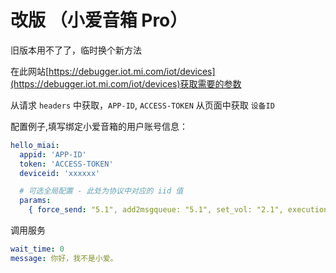 # 改版 （小爱音箱 Pro）

旧版本用不了了，临时换个新方法

在此网站[https://debugger.iot.mi.com/iot/devices](https://debugger.iot.mi.com/iot/devices)获取需要的参数

从请求 `headers` 中获取，`APP-ID`, `ACCESS-TOKEN`
从页面中获取 `设备ID`

配置例子,填写绑定小爱音箱的用户账号信息：

```yaml
hello_miai:
  appid: 'APP-ID'
  token: 'ACCESS-TOKEN'
  deviceid: 'xxxxxx'

  # 可选全局配置 - 此处为协议中对应的 iid 值
  params:
    { force_send: "5.1", add2msgqueue: "5.1", set_vol: "2.1", execution: "5.5" }

```

调用服务

```yaml
wait_time: 0
message: 你好，我不是小爱。
```
